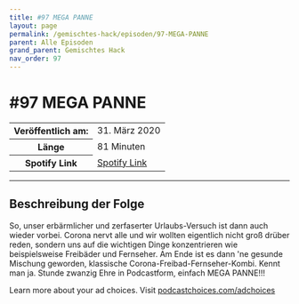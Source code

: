 ```yaml
---
title: #97 MEGA PANNE
layout: page
permalink: /gemischtes-hack/episoden/97-MEGA-PANNE
parent: Alle Episoden
grand_parent: Gemischtes Hack
nav_order: 97
---
```


# #97 MEGA PANNE
<table class="resp-table dcf-table dcf-table-responsive dcf-table-bordered dcf-table-striped dcf-w-100%">
                    <tbody>
                        <tr>
                            <th scope="row">Veröffentlich am:</th>
                            <td data-label="Veröffentlich am:">31. März 2020</td>
                        </tr>
                        <tr>
                            <th scope="row">Länge </th>
                            <td data-label="Länge ">81 Minuten</td>
                        </tr><tr>
                                <th scope="row">Spotify Link</th>
                                <td data-label="Spotify Link"><a href="https://open.spotify.com/episode/7CliSzeKYTNX6GOmajxrwK">Spotify Link</a></td>
                            </tr></tbody>
                </table>

***

## Beschreibung der Folge

<div>
<p>So, unser erbärmlicher und zerfaserter Urlaubs-Versuch ist dann auch wieder vorbei. Corona nervt alle und wir wollten eigentlich nicht groß drüber reden, sondern uns auf die wichtigen Dinge konzentrieren wie beispielsweise Freibäder und Fernseher. Am Ende ist es dann 'ne gesunde Mischung geworden, klassische Corona-Freibad-Fernseher-Kombi. Kennt man ja. Stunde zwanzig Ehre in Podcastform, einfach MEGA PANNE!!!</p><p> </p><p>Learn more about your ad choices. Visit <a href="https://podcastchoices.com/adchoices">podcastchoices.com/adchoices</a></p>  
</div>

